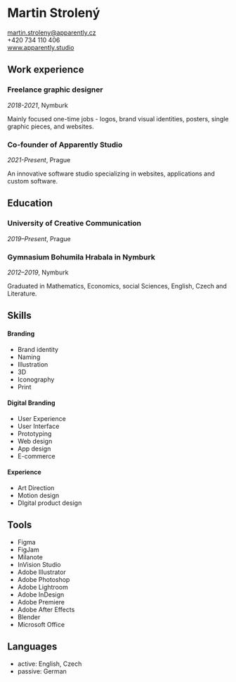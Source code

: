 # Martin Strolený

martin.stroleny@apparently.cz<br>
+420 734 110 406<br>
www.apparently.studio<br>

## Work experience

### Freelance graphic designer
*2018-2021*, Nymburk

Mainly focused one-time jobs - logos, brand visual identities, posters, single graphic pieces, and websites.

### Co-founder of Apparently Studio
*2021-Present*, Prague

An innovative software studio specializing in websites, applications and custom software.

## Education

### University of Creative Communication
*2019–Present*, Prague

### Gymnasium Bohumila Hrabala in Nymburk
*2012–2019*, Nymburk

Graduated in Mathematics, Economics, social Sciences, English, Czech and Literature.

## Skills

#### Branding
* Brand identity
* Naming
* Illustration
* 3D
* Iconography
* Print

#### Digital Branding
* User Experience
* User Interface
* Prototyping
* Web design
* App design
* E-commerce

#### Experience
* Art Direction
* Motion design
* DIgital product design

## Tools
* Figma
* FigJam
* Milanote
* InVision Studio
* Adobe Illustrator
* Adobe Photoshop
* Adobe Lightroom
* Adobe InDesign
* Adobe Premiere
* Adobe After Effects
* Blender
* Microsoft Office

## Languages
* active: English, Czech
* passive: German
